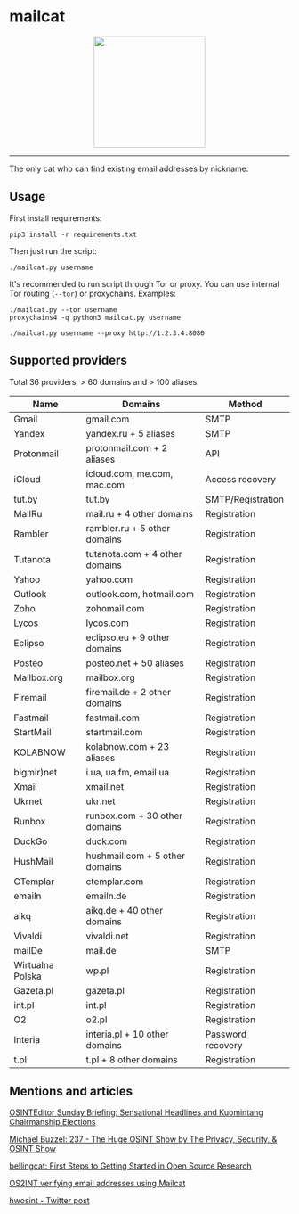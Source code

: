 # mailcat

<p align="center">
	<img src="https://github.com/sharsil/mailcat/blob/main/logo.png?raw=true" height="200"/>
</p>

---

The only cat who can find existing email addresses by nickname.

## Usage

First install requirements:
	
	pip3 install -r requirements.txt

Then just run the script:

	./mailcat.py username

It's recommended to run script through Tor or proxy. You can use internal Tor routing (`--tor`) or proxychains.
Examples:

	./mailcat.py --tor username
	proxychains4 -q python3 mailcat.py username

	./mailcat.py username --proxy http://1.2.3.4:8080

## Supported providers

Total 36 providers, > 60 domains and > 100 aliases.

| Name                | Domains                                | Method            |
| ------------------- | -------------------------------------- | ----------------- |
| Gmail               | gmail.com                              | SMTP              |
| Yandex              | yandex.ru + 5 aliases                  | SMTP              |
| Protonmail          | protonmail.com + 2 aliases             | API               |
| iCloud              | icloud.com, me.com, mac.com            | Access recovery   |
| tut.by              | tut.by                                 | SMTP/Registration |
| MailRu              | mail.ru + 4 other domains              | Registration      |
| Rambler             | rambler.ru + 5 other domains           | Registration      |
| Tutanota            | tutanota.com + 4 other domains         | Registration      |
| Yahoo               | yahoo.com                              | Registration      |
| Outlook             | outlook.com, hotmail.com               | Registration      |
| Zoho                | zohomail.com                           | Registration      |
| Lycos               | lycos.com                              | Registration      |
| Eclipso             | eclipso.eu + 9 other domains           | Registration      |
| Posteo              | posteo.net + 50 aliases                | Registration      |
| Mailbox.org         | mailbox.org                            | Registration      |
| Firemail            | firemail.de + 2 other domains          | Registration      |
| Fastmail            | fastmail.com                           | Registration      |
| StartMail           | startmail.com                          | Registration      |
| KOLABNOW            | kolabnow.com + 23 aliases              | Registration      |
| bigmir)net          | i.ua, ua.fm, email.ua                  | Registration      |
| Xmail               | xmail.net                              | Registration      |
| Ukrnet              | ukr.net                                | Registration      |
| Runbox              | runbox.com + 30 other domains          | Registration      |
| DuckGo              | duck.com                               | Registration      | 
| HushMail            | hushmail.com + 5 other domains         | Registration      |
| CTemplar            | ctemplar.com                           | Registration      |
| emailn              | emailn.de                              | Registration      |
| aikq                | aikq.de + 40 other domains             | Registration      |
| Vivaldi             | vivaldi.net                            | Registration      |
| mailDe              | mail.de                                | SMTP              |
| Wirtualna Polska    | wp.pl                                  | Registration      |
| Gazeta.pl           | gazeta.pl                              | Registration      |
| int.pl              | int.pl                                 | Registration      |
| O2                  | o2.pl                                  | Registration      |
| Interia             | interia.pl + 10 other domains          | Password recovery |
| t.pl                | t.pl + 8 other domains                 | Registration      |

## Mentions and articles

[OSINTEditor Sunday Briefing: Sensational Headlines and Kuomintang Chairmanship Elections](https://www.osinteditor.com/general/osinteditor-sunday-briefing-sensational-headlines-and-kuomintang-chairmanship-elections/)

[Michael Buzzel: 237 - The Huge OSINT Show by The Privacy, Security, & OSINT Show](https://soundcloud.com/user-98066669/237-the-huge-osint-show)

[bellingcat: First Steps to Getting Started in Open Source Research](https://www.bellingcat.com/resources/2021/11/09/first-steps-to-getting-started-in-open-source-research/)

[OS2INT verifying email addresses using Mailcat](https://os2int.com/toolbox/verifying-email-usernames-using-mailcat/)

[hwosint - Twitter post](https://twitter.com/harrywald80/status/1439115143485534212)
